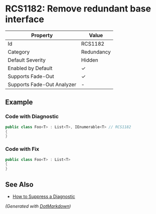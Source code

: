 # RCS1182: Remove redundant base interface

| Property                    | Value      |
| --------------------------- | ---------- |
| Id                          | RCS1182    |
| Category                    | Redundancy |
| Default Severity            | Hidden     |
| Enabled by Default          | &#x2713;   |
| Supports Fade\-Out          | &#x2713;   |
| Supports Fade\-Out Analyzer | \-         |

## Example

### Code with Diagnostic

```csharp
public class Foo<T> : List<T>, IEnumerable<T> // RCS1182
{
}
```

### Code with Fix

```csharp
public class Foo<T> : List<T>
{
}
```

## See Also

* [How to Suppress a Diagnostic](../HowToConfigureAnalyzers.md#how-to-suppress-a-diagnostic)


*\(Generated with [DotMarkdown](http://github.com/JosefPihrt/DotMarkdown)\)*